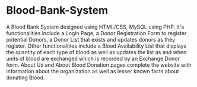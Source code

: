 # Blood-Bank-System

A Blood Bank System designed using HTML/CSS, MySQL using PHP. It's functionalities include a Login Page, a Donor Registration Form to register potential Donors, a Donor List that exists and updates donors as they register. Other functionalities include a Blood Availability List that displays the quantity of each type of blood as well as updates the list as and when units of blood are exchanged which is recorded by an Exchange Donor form. About Us and About Blood Donation pages complete the website with information about the organization as well as lesser known facts about donating Blood.
